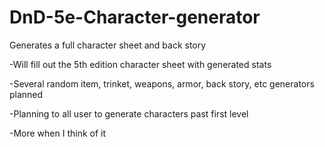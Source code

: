 # DnD-5e-Character-generator
Generates a full character sheet and back story

  -Will fill out the 5th edition character sheet with generated stats
  
  -Several random item, trinket, weapons, armor, back story, etc generators planned
  
  -Planning to all user to generate characters past first level
  
  -More when I think of it
